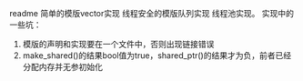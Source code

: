 readme
简单的模版vector实现
线程安全的模版队列实现
线程池实现。
实现中的一些坑：
1. 模版的声明和实现要在一个文件中，否则出现链接错误
2. make_shared<T>()的结果bool值为true，shared_ptr<T>()的结果才为负，前者已经分配内存并无参初始化